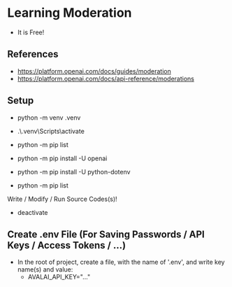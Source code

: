 # Learning Moderation

- It is Free!

## References

- https://platform.openai.com/docs/guides/moderation
- https://platform.openai.com/docs/api-reference/moderations

## Setup

- python -m venv .venv

- .\\.venv\Scripts\activate

- python -m pip list

- python -m pip install -U openai
- python -m pip install -U python-dotenv

- python -m pip list

Write / Modify / Run Source Codes(s)!

- deactivate

## Create .env File (For Saving Passwords / API Keys / Access Tokens / ...)

- In the root of project, create a file, with the name of '.env', and write key name(s) and value:
    - AVALAI_API_KEY="..."
